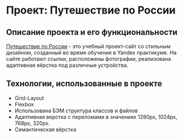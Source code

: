 # Проект: Путешествие по России


## Описание проекта и его функциональности


[Путешествие по России](https://wintori.github.io/russian-travel/index.html "Путешествие по России") - это учебный проект-сайт со стильным дизайном, созданный во время обучения в Yandex практикуме. На сайте работают ссылки, расположены фотографии, реализована адаптивная вёрстка под различные устройства.


## Технологии, использованные в проекте

- Grid-Layout
- Flexbox
- Использована БЭМ структура классов и файлов
- Адаптивная верстка с переломами в значениях 1280px, 1024px, 768px, 320px.
- Семантическая вёрстка

